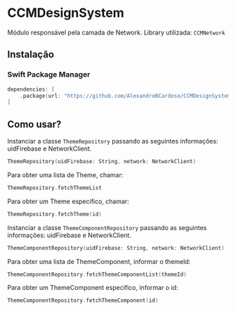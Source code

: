 # CCMDesignSystem

Módulo responsável pela camada de Network.
Library utilizada: `CCMNetwork`

## Instalação

### Swift Package Manager
```swift
dependencies: [
    .package(url: "https://github.com/AlexandreBCardoso/CCMDesignSystem.git", .upToNextMajor(from: "1.0.0"))
]
```

## Como usar?
Instanciar a classe `ThemeRepository` passando as seguintes informações: uidFirebase e NetworkClient.
```swift
ThemeRepository(uidFirebase: String, network: NetworkClient)
```

Para obter uma lista de Theme, chamar:
```swift
ThemeRepository.fetchThemeList
```

Para obter um Theme específico, chamar:
```swift
ThemeRepository.fetchTheme(id)
```

Instanciar a classe `ThemeComponentRepository` passando as seguintes informações: uidFirebase e NetworkClient.
```swift
ThemeComponentRepository(uidFirebase: String, network: NetworkClient)
```

Para obter uma lista de ThemeComponent, informar o themeId:
```swift
ThemeComponentRepository.fetchThemeComponentList(themeId)
```

Para obter um ThemeComponent específico, informar o id:
```swift
ThemeComponentRepository.fetchThemeComponent(id)
```
